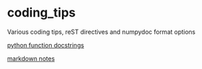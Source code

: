 # coding_tips
Various coding tips, reST directives and numpydoc format options

[python function docstrings](/docs/function_doc.md)


[markdown notes](/docs/markdown_notes.md)
